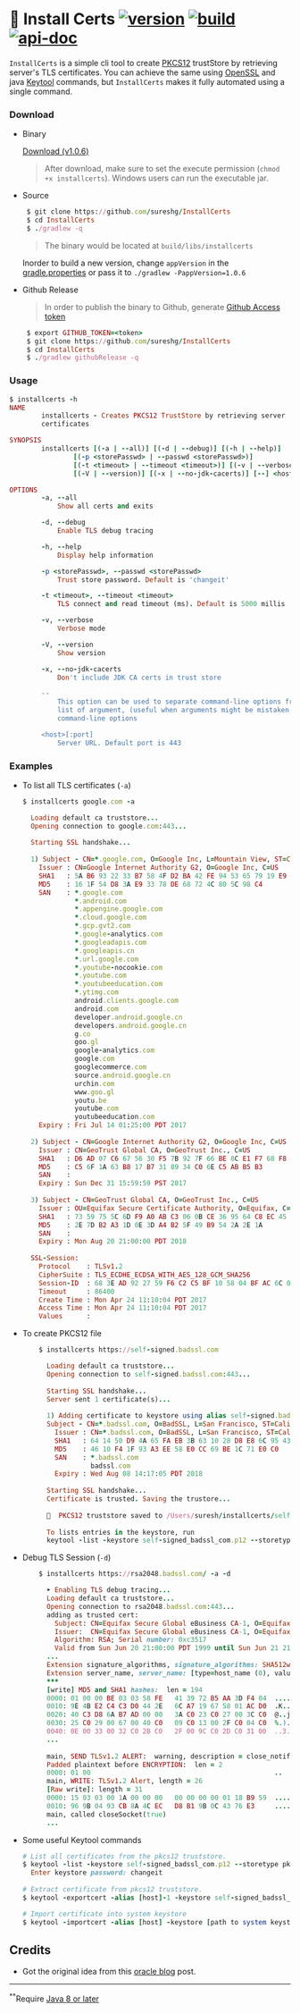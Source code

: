 # 🏺 Install Certs [![version][version-svg]][download] [![build][travis-svg]][travis-url] [![api-doc][doc-svg]][apidoc-url]

`InstallCerts` is a simple cli tool to create [PKCS12][pkcs-wiki] trustStore by retrieving server's TLS certificates.
You can achieve the same using [OpenSSL][openssl-wiki] and java [Keytool][keytool-doc] commands, but `InstallCerts` makes it fully automated using a single command.

### Download

* Binary

   [Download (v1.0.6)][download]

   > After download, make sure to set the execute permission (`chmod +x installcerts`). Windows users can run the executable jar.

* Source

    ```ruby
     $ git clone https://github.com/sureshg/InstallCerts
     $ cd InstallCerts
     $ ./gradlew -q
    ```
    > The binary would be located at `build/libs/installcerts`
    
    Inorder to build a new version, change `appVersion` in the [gradle.properties](gradle.properties) or pass it to `./gradlew -PappVersion=1.0.6`

* Github Release

    > In order to publish the binary to Github, generate [Github Access token][github-token] 
    
    ```ruby
     $ export GITHUB_TOKEN=<token>
     $ git clone https://github.com/sureshg/InstallCerts
     $ cd InstallCerts
     $ ./gradlew githubRelease -q
    ```
    
### Usage 

```ruby
$ installcerts -h
NAME
        installcerts - Creates PKCS12 TrustStore by retrieving server
        certificates

SYNOPSIS
        installcerts [(-a | --all)] [(-d | --debug)] [(-h | --help)]
                [(-p <storePasswd> | --passwd <storePasswd>)]
                [(-t <timeout> | --timeout <timeout>)] [(-v | --verbose)]
                [(-V | --version)] [(-x | --no-jdk-cacerts)] [--] <host>[:port]

OPTIONS
        -a, --all
            Show all certs and exits

        -d, --debug
            Enable TLS debug tracing

        -h, --help
            Display help information

        -p <storePasswd>, --passwd <storePasswd>
            Trust store password. Default is 'changeit'

        -t <timeout>, --timeout <timeout>
            TLS connect and read timeout (ms). Default is 5000 millis

        -v, --verbose
            Verbose mode

        -V, --version
            Show version

        -x, --no-jdk-cacerts
            Don't include JDK CA certs in trust store

        --
            This option can be used to separate command-line options from the
            list of argument, (useful when arguments might be mistaken for
            command-line options

        <host>[:port]
            Server URL. Default port is 443
```

### Examples

  *  To list all TLS certificates (`-a`)
  
     ```ruby
     $ installcerts google.com -a

       Loading default ca truststore...
       Opening connection to google.com:443...
       
       Starting SSL handshake...
       
       1) Subject - CN=*.google.com, O=Google Inc, L=Mountain View, ST=California, C=US
         Issuer : CN=Google Internet Authority G2, O=Google Inc, C=US
         SHA1   : 5A B6 93 22 33 B7 58 4F D2 BA 42 FE 94 53 65 79 19 E9 7B BC
         MD5    : 16 1F 54 D8 3A E9 33 78 DE 68 72 4C 80 5C 98 C4
         SAN    : *.google.com
                  *.android.com
                  *.appengine.google.com
                  *.cloud.google.com
                  *.gcp.gvt2.com
                  *.google-analytics.com
                  *.googleadapis.com
                  *.googleapis.cn
                  *.url.google.com
                  *.youtube-nocookie.com
                  *.youtube.com
                  *.youtubeeducation.com
                  *.ytimg.com
                  android.clients.google.com
                  android.com
                  developer.android.google.cn
                  developers.android.google.cn
                  g.co
                  goo.gl
                  google-analytics.com
                  google.com
                  googlecommerce.com
                  source.android.google.cn
                  urchin.com
                  www.goo.gl
                  youtu.be
                  youtube.com
                  youtubeeducation.com
         Expiry : Fri Jul 14 01:25:00 PDT 2017
       
       2) Subject - CN=Google Internet Authority G2, O=Google Inc, C=US
         Issuer : CN=GeoTrust Global CA, O=GeoTrust Inc., C=US
         SHA1   : D6 AD 07 C6 67 56 30 F5 7B 92 7F 66 BE 8C E1 F7 68 F8 79 48
         MD5    : C5 6F 1A 63 B8 17 B7 31 89 34 C0 6E C5 AB B5 B3
         SAN    :
         Expiry : Sun Dec 31 15:59:59 PST 2017
       
       3) Subject - CN=GeoTrust Global CA, O=GeoTrust Inc., C=US
         Issuer : OU=Equifax Secure Certificate Authority, O=Equifax, C=US
         SHA1   : 73 59 75 5C 6D F9 A0 AB C3 06 0B CE 36 95 64 C8 EC 45 42 A3
         MD5    : 2E 7D B2 A3 1D 0E 3D A4 B2 5F 49 B9 54 2A 2E 1A
         SAN    :
         Expiry : Mon Aug 20 21:00:00 PDT 2018
       
       SSL-Session:
         Protocol    : TLSv1.2
         CipherSuite : TLS_ECDHE_ECDSA_WITH_AES_128_GCM_SHA256
         Session-ID  : 68 3E AD 92 27 59 F6 C2 C5 BF 10 58 04 BF AC 6C 06 DF E9 74 05 A5 39 D2 0E 1F 97 4B 4F 03 81 64
         Timeout     : 86400
         Create Time : Mon Apr 24 11:10:04 PDT 2017
         Access Time : Mon Apr 24 11:10:04 PDT 2017
         Values      :

     ```
    
  * To create PKCS12 file
  
    ```ruby
        $ installcerts https://self-signed.badssl.com
    
          Loading default ca truststore...
          Opening connection to self-signed.badssl.com:443...
          
          Starting SSL handshake...
          Server sent 1 certificate(s)...
          
          1) Adding certificate to keystore using alias self-signed.badssl.com-1...
          Subject - CN=*.badssl.com, O=BadSSL, L=San Francisco, ST=California, C=US
            Issuer : CN=*.badssl.com, O=BadSSL, L=San Francisco, ST=California, C=US
            SHA1   : 64 14 50 D9 4A 65 FA EB 3B 63 10 28 D8 E8 6C 95 43 1D B8 11
            MD5    : 46 10 F4 1F 93 A3 EE 58 E0 CC 69 BE 1C 71 E0 C0
            SAN    : *.badssl.com
                     badssl.com
            Expiry : Wed Aug 08 14:17:05 PDT 2018
          
          Starting SSL handshake...
          Certificate is trusted. Saving the trustore...
          
          🍺  PKCS12 truststore saved to /Users/suresh/installcerts/self-signed_badssl_com.p12  
      
          To lists entries in the keystore, run
          keytool -list -keystore self-signed_badssl_com.p12 --storetype pkcs12
       ```
  
  * Debug TLS Session (`-d`)   

    ```ruby
        $ installcerts https://rsa2048.badssl.com/ -a -d
    
          ➤ Enabling TLS debug tracing...
          Loading default ca truststore...
          Opening connection to rsa2048.badssl.com:443...
          adding as trusted cert:
            Subject: CN=Equifax Secure Global eBusiness CA-1, O=Equifax Secure Inc., C=US
            Issuer:  CN=Equifax Secure Global eBusiness CA-1, O=Equifax Secure Inc., C=US
            Algorithm: RSA; Serial number: 0xc3517
            Valid from Sun Jun 20 21:00:00 PDT 1999 until Sun Jun 21 21:00:00 PDT 2020
          ...
          Extension signature_algorithms, signature_algorithms: SHA512withECDSA, SHA512withRSA, SHA384withECDSA, SHA384withRSA, SHA256withECDSA,...
          Extension server_name, server_name: [type=host_name (0), value=rsa2048.badssl.com]
          ***
          [write] MD5 and SHA1 hashes:  len = 194
          0000: 01 00 00 BE 03 03 58 FE   41 39 72 B5 AA 3D F4 04  ......X.A9r..=..
          0010: 9E 4B E2 C4 C3 D0 44 2E   6C A7 19 67 58 01 AC D0  .K....D.l..gX...
          0020: 40 C3 D8 6A B7 AD 00 00   3A C0 23 C0 27 00 3C C0  @..j....:.#.'.<.
          0030: 25 C0 29 00 67 00 40 C0   09 C0 13 00 2F C0 04 C0  %.).g.@...../...
          0040: 0E 00 33 00 32 C0 2B C0   2F 00 9C C0 2D C0 31 00  ..3.2.+./...-.1.
          ...
          
          main, SEND TLSv1.2 ALERT:  warning, description = close_notify
          Padded plaintext before ENCRYPTION:  len = 2
          0000: 01 00                                              ..
          main, WRITE: TLSv1.2 Alert, length = 26
          [Raw write]: length = 31
          0000: 15 03 03 00 1A 00 00 00   00 00 00 00 01 18 B9 59  ...............Y
          0010: 96 9B 04 93 CB 8A 4C EC   D8 B1 9B 0C 43 76 E3     ......L.....Cv.
          main, called closeSocket(true)
          ...
       ```    
         
  * Some useful Keytool commands
    
    ```ruby
    # List all certificates from the pkcs12 truststore.
    $ keytool -list -keystore self-signed_badssl_com.p12 --storetype pkcs12
      Enter keystore password: changeit
  
    # Extract certificate from pkcs12 truststore.
    $ keytool -exportcert -alias [host]-1 -keystore self-signed_badssl_com.p12 -storepass changeit -file [host].cer

    # Import certificate into system keystore
    $ keytool -importcert -alias [host] -keystore [path to system keystore] -storepass changeit -file [host].cer
    ```
    
    
## Credits

 - Got the original idea from this [oracle blog][installcert-blog] post.
 
----------
<sup>**</sup>Require [Java 8 or later][java-download]

[version-svg]: https://img.shields.io/badge/installcerts-1.0.6-green.svg?style=flat-square
[doc-svg]: https://img.shields.io/badge/apidoc-1.0.6-ff69b4.svg?style=flat-square
[apidoc-url]: https://sureshg.github.io/InstallCerts/
[download]: https://github.com/sureshg/InstallCerts/releases/download/1.0.6/installcerts
[java-download]: http://www.oracle.com/technetwork/java/javase/downloads/index.html
[github-token]: https://github.com/settings/tokens
[installcert-blog]: https://blogs.oracle.com/gc/entry/unable_to_find_valid_certification
[pkcs-wiki]: https://en.wikipedia.org/wiki/PKCS_12
[keytool-doc]: https://docs.oracle.com/javase/8/docs/technotes/tools/unix/keytool.html
[openssl-wiki]: https://en.wikipedia.org/wiki/OpenSSL

[travis-url]: https://travis-ci.org/sureshg/InstallCerts/builds
[travis-svg]: https://img.shields.io/travis/sureshg/InstallCerts.svg?style=flat-square

